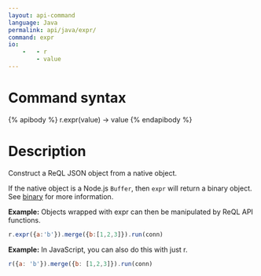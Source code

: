 ```yaml
---
layout: api-command
language: Java
permalink: api/java/expr/
command: expr
io:
    -   - r
        - value
---
```


# Command syntax #

{% apibody %}
r.expr(value) &rarr; value
{% endapibody %}

# Description #

Construct a ReQL JSON object from a native object.

If the native object is a Node.js `Buffer`, then `expr` will return a binary object. See [binary](/api/java/binary) for more information.

__Example:__ Objects wrapped with expr can then be manipulated by ReQL API functions.

```js
r.expr({a:'b'}).merge({b:[1,2,3]}).run(conn)
```


__Example:__ In JavaScript, you can also do this with just r.

```js
r({a: 'b'}).merge({b: [1,2,3]}).run(conn)
```

